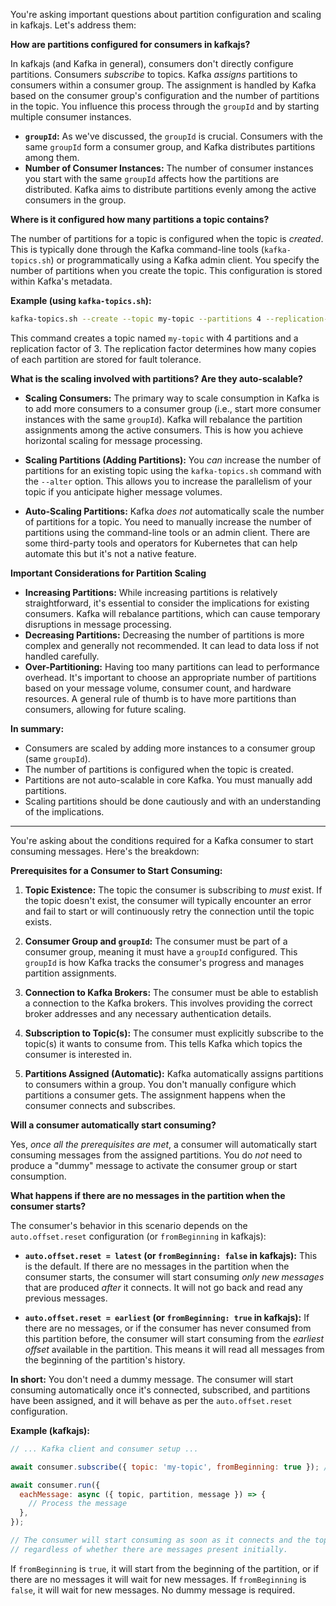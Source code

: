 You're asking important questions about partition configuration and scaling in kafkajs. Let's address them:

**How are partitions configured for consumers in kafkajs?**

In kafkajs (and Kafka in general), consumers don't directly configure partitions.  Consumers *subscribe* to topics. Kafka *assigns* partitions to consumers within a consumer group.  The assignment is handled by Kafka based on the consumer group's configuration and the number of partitions in the topic.  You influence this process through the `groupId` and by starting multiple consumer instances.

* **`groupId`:**  As we've discussed, the `groupId` is crucial.  Consumers with the same `groupId` form a consumer group, and Kafka distributes partitions among them.
* **Number of Consumer Instances:**  The number of consumer instances you start with the same `groupId` affects how the partitions are distributed.  Kafka aims to distribute partitions evenly among the active consumers in the group.

**Where is it configured how many partitions a topic contains?**

The number of partitions for a topic is configured when the topic is *created*.  This is typically done through the Kafka command-line tools (`kafka-topics.sh`) or programmatically using a Kafka admin client.  You specify the number of partitions when you create the topic.  This configuration is stored within Kafka's metadata.

**Example (using `kafka-topics.sh`):**

```bash
kafka-topics.sh --create --topic my-topic --partitions 4 --replication-factor 3 --zookeeper <zookeeper_connect_string>
```

This command creates a topic named `my-topic` with 4 partitions and a replication factor of 3.  The replication factor determines how many copies of each partition are stored for fault tolerance.

**What is the scaling involved with partitions? Are they auto-scalable?**

* **Scaling Consumers:** The primary way to scale consumption in Kafka is to add more consumers to a consumer group (i.e., start more consumer instances with the same `groupId`).  Kafka will rebalance the partition assignments among the active consumers.  This is how you achieve horizontal scaling for message processing.

* **Scaling Partitions (Adding Partitions):**  You *can* increase the number of partitions for an existing topic using the `kafka-topics.sh` command with the `--alter` option.  This allows you to increase the parallelism of your topic if you anticipate higher message volumes.

* **Auto-Scaling Partitions:** Kafka *does not* automatically scale the number of partitions for a topic.  You need to manually increase the number of partitions using the command-line tools or an admin client. There are some third-party tools and operators for Kubernetes that can help automate this but it's not a native feature.

**Important Considerations for Partition Scaling**

* **Increasing Partitions:** While increasing partitions is relatively straightforward, it's essential to consider the implications for existing consumers.  Kafka will rebalance partitions, which can cause temporary disruptions in message processing.
* **Decreasing Partitions:** Decreasing the number of partitions is more complex and generally not recommended.  It can lead to data loss if not handled carefully.
* **Over-Partitioning:** Having too many partitions can lead to performance overhead.  It's important to choose an appropriate number of partitions based on your message volume, consumer count, and hardware resources. A general rule of thumb is to have more partitions than consumers, allowing for future scaling.

**In summary:**

* Consumers are scaled by adding more instances to a consumer group (same `groupId`).
* The number of partitions is configured when the topic is created.
* Partitions are not auto-scalable in core Kafka. You must manually add partitions.
* Scaling partitions should be done cautiously and with an understanding of the implications.


___ 

You're asking about the conditions required for a Kafka consumer to start consuming messages.  Here's the breakdown:

**Prerequisites for a Consumer to Start Consuming:**

1. **Topic Existence:** The topic the consumer is subscribing to *must* exist.  If the topic doesn't exist, the consumer will typically encounter an error and fail to start or will continuously retry the connection until the topic exists.

2. **Consumer Group and `groupId`:** The consumer must be part of a consumer group, meaning it must have a `groupId` configured.  This `groupId` is how Kafka tracks the consumer's progress and manages partition assignments.

3. **Connection to Kafka Brokers:** The consumer must be able to establish a connection to the Kafka brokers.  This involves providing the correct broker addresses and any necessary authentication details.

4. **Subscription to Topic(s):** The consumer must explicitly subscribe to the topic(s) it wants to consume from.  This tells Kafka which topics the consumer is interested in.

5. **Partitions Assigned (Automatic):** Kafka automatically assigns partitions to consumers within a group.  You don't manually configure which partitions a consumer gets.  The assignment happens when the consumer connects and subscribes.

**Will a consumer automatically start consuming?**

Yes, *once all the prerequisites are met*, a consumer will automatically start consuming messages from the assigned partitions.  You do *not* need to produce a "dummy" message to activate the consumer group or start consumption.

**What happens if there are no messages in the partition when the consumer starts?**

The consumer's behavior in this scenario depends on the `auto.offset.reset` configuration (or `fromBeginning` in kafkajs):

* **`auto.offset.reset = latest` (or `fromBeginning: false` in kafkajs):** This is the default.  If there are no messages in the partition when the consumer starts, the consumer will start consuming *only new messages* that are produced *after* it connects.  It will not go back and read any previous messages.

* **`auto.offset.reset = earliest` (or `fromBeginning: true` in kafkajs):** If there are no messages, or if the consumer has never consumed from this partition before, the consumer will start consuming from the *earliest offset* available in the partition.  This means it will read all messages from the beginning of the partition's history.

**In short:** You don't need a dummy message. The consumer will start consuming automatically once it's connected, subscribed, and partitions have been assigned, and it will behave as per the `auto.offset.reset` configuration.

**Example (kafkajs):**

```javascript
// ... Kafka client and consumer setup ...

await consumer.subscribe({ topic: 'my-topic', fromBeginning: true }); // Or fromBeginning: false

await consumer.run({
  eachMessage: async ({ topic, partition, message }) => {
    // Process the message
  },
});

// The consumer will start consuming as soon as it connects and the topic exists, 
// regardless of whether there are messages present initially.
```

If `fromBeginning` is `true`, it will start from the beginning of the partition, or if there are no messages it will wait for new messages. If `fromBeginning` is `false`, it will wait for new messages.  No dummy message is required.
